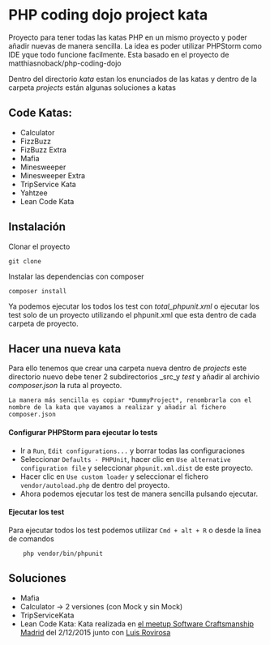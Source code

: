 # PHP coding dojo project kata

Proyecto para tener todas las katas PHP en un mismo proyecto y poder añadir nuevas de manera sencilla.
La idea es poder utilizar PHPStorm como IDE yque todo funcione facilmente.
Esta basado en el proyecto de  matthiasnoback/php-coding-dojo

Dentro del directorio _kata_ estan los enunciados de las katas y dentro de la carpeta _projects_ están 
algunas soluciones a katas


## Code Katas:
- Calculator
- FizzBuzz
- FizBuzz Extra
- Mafia
- Minesweeper
- Minesweeper Extra
- TripService Kata
- Yahtzee
- Lean Code Kata 

## Instalación

Clonar el proyecto

```
git clone 
```

Instalar las dependencias con composer

```
composer install
```

Ya podemos ejecutar los todos los test con *total_phpunit.xml* o ejecutar los test solo de un proyecto
utilizando el phpunit.xml que esta dentro de cada carpeta de proyecto.


## Hacer una nueva kata

Para ello tenemos que crear una carpeta nueva dentro de _projects_ este directorio nuevo debe tener 2 subdirectorios _src_y _test_
y añadir al archivio _composer.json_ la ruta al proyecto.

```
La manera más sencilla es copiar *DummyProject*, renombrarla con el nombre de la kata que vayamos a realizar y añadir al fichero composer.json
```

#### Configurar PHPStorm para ejecutar lo tests

- Ir a ``Run``, ``Edit configurations...`` y borrar todas las configuraciones
- Seleccionar ``Defaults - PHPUnit``, hacer clic en ``Use alternative configuration file`` y seleccionar
  ``phpunit.xml.dist``  de este proyecto.
- Hacer clic en ``Use custom loader`` y seleccionar el fichero ``vendor/autoload.php`` de dentro del proyecto.
- Ahora podemos ejecutar los test de manera sencilla pulsando ejecutar.

#### Ejecutar los test
Para ejecutar  todos los test podemos utilizar  ``Cmd + alt + R`` o desde la linea de comandos

```
    php vendor/bin/phpunit
```

## Soluciones

- Mafia
- Calculator -> 2 versiones (con Mock y sin Mock)
- TripServiceKata
- Lean Code Kata: Kata realizada en [el meetup Software Craftsmanship Madrid](http://www.meetup.com/es/madswcraft/events/225893262/) del 2/12/2015 junto con [Luis Rovirosa](https://github.com/luisrovirosa)
